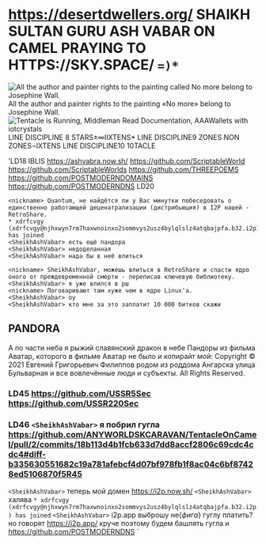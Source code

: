# https://desertdwellers.org/ SHAIKH SULTAN GURU ASH VABAR ON CAMEL PRAYING TO HTTPS://SKY.SPACE/ `=)*`






![All the author and painter rights to the painting called No more belong to Josephine Wall.](https://raw.githubusercontent.com/RAINBOWTENTACLESYELLINGNO-MORE/TentacleIsRunning/main/No%20more.jpg) All the author and painter rights to the painting «No more» belong to Josephine Wall. ![Tentacle is Running, Middleman Read Documentation, AAAWallets with iotcrystals](https://raw.githubusercontent.com/TentacleIsRunning/TentacleIsRunning/main/Tentacle_is_Running.jpg) LINE DISCIPLINE 8 STARS±∞IIXTENS*
LINE DISCIPLINE9 ZONES NON ZONES¬IXTENS
LINE DISCIPLINE10 10TACLE







'LD18
IBLIS https://ashvabra.now.sh/ https://github.com/ScriptableWorld https://github.com/ScriptableWorlds https://github.com/THREEPOEMS https://github.com/POSTMODERNDOMAINS https://github.com/POSTMODERNDNS
LD20
```
<nickname> Quantum, не найдётся ли у Вас минутки побеседовать о единственно работающей деценатрализации (дистрибьюция) в I2P нашей - RetroShare.
* xdrfcvgy (xdrfcvgy@njhxwyn7rm7haxwnoinxo2sommvys2usz4bylqlslz4atqbajpfa.b32.i2p) has joined
<SheikhAshVabar> есть ещё пандора
<SheikhAshVabar> недоделанная
<SheikhAshVabar> нада бы в неё влиться
```
```
<nickname> SheikhAshVabar, можешь влиться в RetroShare и спасти ядро оного от преждевременной смерти - переписав ключевую библиотеку.
<SheikhAshVabar> я уже влился в рш
<nickname> Поговаривают там хуже чем в ядре Linux'a.
<SheikhAshVabar> оу
<SheikhAshVabar> кто мне за это заплатит 10 000 битков скажи
```

## PANDORA

А по части неба я рыжий славянский дракон в небе Пандоры из фильма Аватар, которого в фильме Аватар не было и копирайт мой: Copyright © 2021 Евгений Григорьевич Филиппов родом из роддома Ангарска улица Бульварная и все вовлечённые люди и субъекты. All Rights Reserved.






### LD45 https://github.com/USSR5Sec https://github.com/USSR220Sec
### LD46 `<SheikhAshVabar>` я побрил гугла https://github.com/ANYWORLDSKCARAVAN/TentacleOnCamel/pull/2/commits/18b113d4b1fcb633d7dd8accf2806c69cdc4cdc4#diff-b335630551682c19a781afebcf4d07bf978fb1f8ac04c6bf87428ed5106870f5R45
`<SheikhAshVabar>` теперь мой домен https://i2p.now.sh/
`<SheikhAshVabar>` халява
`* xdrfcvgy (xdrfcvgy@njhxwyn7rm7haxwnoinxo2sommvys2usz4bylqlslz4atqbajpfa.b32.i2p) has joined`
`<SheikhAshVabar>` i2p.app выброшу не{*фига*} гуглу платить? но говорят https://i2p.app/ круче поэтому будем башлять гугла и https://github.com/POSTMODERNDNS `
